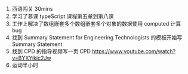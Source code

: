 1. 西语闯关 30mins
2. 学习了慕课 typeScript 课程第五章到第八课
3. 工作上解决了数组嵌套多个数组嵌套多个对象的数据使用 computed 计算 bug
4. 找到 Summary Statement for Engineering Technologists 的模板开始写 Summary Statement
5. 找到 CPD 的指导视频写一页 CPD https://www.youtube.com/watch?v=BYXYikic2Jw
6. 运动半小时
